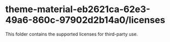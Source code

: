 # theme-material-eb2621ca-62e3-49a6-860c-97902d2b14a0/licenses

This folder contains the supported licenses for third-party use.
